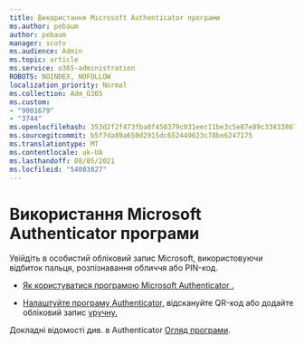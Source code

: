 ```yaml
---
title: Використання Microsoft Authenticator програми
ms.author: pebaum
author: pebaum
manager: scotv
ms.audience: Admin
ms.topic: article
ms.service: o365-administration
ROBOTS: NOINDEX, NOFOLLOW
localization_priority: Normal
ms.collection: Adm_O365
ms.custom:
- "9001679"
- "3744"
ms.openlocfilehash: 353d2f2f473fba0f450379c031eec11be3c5e87e89c33433867818c22090be79
ms.sourcegitcommit: b5f7da89a650d2915dc652449623c78be6247175
ms.translationtype: MT
ms.contentlocale: uk-UA
ms.lasthandoff: 08/05/2021
ms.locfileid: "54083827"
---
```

# <a name="using-the-microsoft-authenticator-app"></a>Використання Microsoft Authenticator програми

Увійдіть в особистий обліковий запис Microsoft, використовуючи відбиток пальця, розпізнавання обличчя або PIN-код.

- [Як користуватися програмою Microsoft Authenticator .](https://support.microsoft.com/help/4026727/microsoft-account-how-to-use-the-microsoft-authenticator-app) 

- [Налаштуйте програму Authenticator,](https://docs.microsoft.com/azure/active-directory/user-help/security-info-setup-auth-app) відскануйте QR-код або додайте обліковий запис [уручну.](https://docs.microsoft.com/azure/active-directory/user-help/user-help-auth-app-add-account-manual)  

Докладні відомості див. в Authenticator [Огляд програми](https://docs.microsoft.com/azure/active-directory/user-help/user-help-auth-app-overview).
